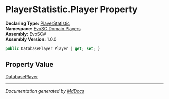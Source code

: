 ﻿<!--  
  <auto-generated>   
    The contents of this file were generated by a tool.  
    Changes to this file may be list if the file is regenerated  
  </auto-generated>   
-->

# PlayerStatistic.Player Property

**Declaring Type:** [PlayerStatistic](../index.md)  
**Namespace:** [EvoSC.Domain.Players](../../index.md)  
**Assembly:** EvoSC\#  
**Assembly Version:** 1.0.0

```csharp
public DatabasePlayer Player { get; set; }
```

## Property Value

[DatabasePlayer](../../DatabasePlayer/index.md)

___

*Documentation generated by [MdDocs](https://github.com/ap0llo/mddocs)*
